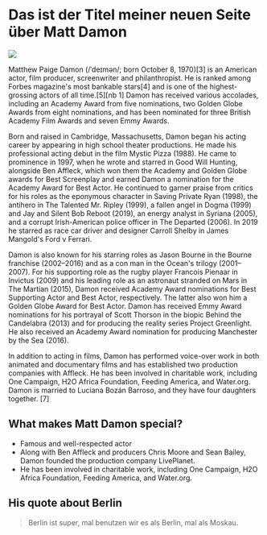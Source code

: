 # Das ist der Titel meiner neuen Seite über Matt Damon

<img src="https://en.wikipedia.org/wiki/Matt_Damon#/media/File:Damon_cropped.jpg">

Matthew Paige Damon (/ˈdeɪmən/; born October 8, 1970)[3] is an American actor, film producer, screenwriter and philanthropist. He is ranked among Forbes magazine's most bankable stars[4] and is one of the highest-grossing actors of all time.[5][nb 1] Damon has received various accolades, including an Academy Award from five nominations, two Golden Globe Awards from eight nominations, and has been nominated for three British Academy Film Awards and seven Emmy Awards.

Born and raised in Cambridge, Massachusetts, Damon began his acting career by appearing in high school theater productions. He made his professional acting debut in the film Mystic Pizza (1988). He came to prominence in 1997, when he wrote and starred in Good Will Hunting, alongside Ben Affleck, which won them the Academy and Golden Globe awards for Best Screenplay and earned Damon a nomination for the Academy Award for Best Actor. He continued to garner praise from critics for his roles as the eponymous character in Saving Private Ryan (1998), the antihero in The Talented Mr. Ripley (1999), a fallen angel in Dogma (1999) and Jay and Silent Bob Reboot (2019), an energy analyst in Syriana (2005), and a corrupt Irish-American police officer in The Departed (2006). In 2019 he starred as race car driver and designer Carroll Shelby in James Mangold's Ford v Ferrari.

Damon is also known for his starring roles as Jason Bourne in the Bourne franchise (2002–2016) and as a con man in the Ocean's trilogy (2001–2007). For his supporting role as the rugby player Francois Pienaar in Invictus (2009) and his leading role as an astronaut stranded on Mars in The Martian (2015), Damon received Academy Award nominations for Best Supporting Actor and Best Actor, respectively. The latter also won him a Golden Globe Award for Best Actor. Damon has received Emmy Award nominations for his portrayal of Scott Thorson in the biopic Behind the Candelabra (2013) and for producing the reality series Project Greenlight. He also received an Academy Award nomination for producing Manchester by the Sea (2016).

In addition to acting in films, Damon has performed voice-over work in both animated and documentary films and has established two production companies with Affleck. He has been involved in charitable work, including One Campaign, H2O Africa Foundation, Feeding America, and Water.org. Damon is married to Luciana Bozán Barroso, and they have four daughters together. [7]

## What makes Matt Damon special?

* Famous and well-respected actor
* Along with Ben Affleck and producers Chris Moore and Sean Bailey, Damon founded the production company LivePlanet.
* He has been involved in charitable work, including One Campaign, H2O Africa Foundation, Feeding America, and Water.org.

## His quote about Berlin

> Berlin ist super, mal benutzen wir es als Berlin, mal als Moskau.
